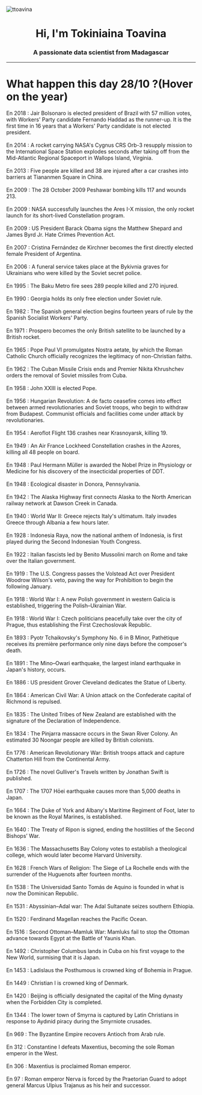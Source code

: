 
<p align="left"> <img src="https://komarev.com/ghpvc/?username=ttoavina&label=Profile%20views&color=0e75b6&style=flat" alt="ttoavina" /> </p>
<h1 align="center">Hi, I'm Tokiniaina Toavina</h1>
<h3 align="center">A passionate data scientist from Madagascar</h3>
    
<hr/>
<h1> What happen this day 28/10 ?(Hover on the year)</h1>

En 2018 : Jair Bolsonaro is elected president of Brazil with 57 million votes, with Workers' Party candidate Fernando Haddad as the runner-up. It is the first time in 16 years that a Workers' Party candidate is not elected president.
<br/><br/>
En 2014 : A rocket carrying NASA's Cygnus CRS Orb-3 resupply mission to the International Space Station explodes seconds after taking off from the Mid-Atlantic Regional Spaceport in Wallops Island, Virginia.
<br/><br/>
En 2013 : Five people are killed and 38 are injured after a car crashes into barriers at Tiananmen Square in China.
<br/><br/>
En 2009 : The 28 October 2009 Peshawar bombing kills 117 and wounds 213.
<br/><br/>
En 2009 : NASA successfully launches the Ares I-X mission, the only rocket launch for its short-lived Constellation program.
<br/><br/>
En 2009 : US President Barack Obama signs the Matthew Shepard and James Byrd Jr. Hate Crimes Prevention Act.
<br/><br/>
En 2007 : Cristina Fernández de Kirchner becomes the first directly elected female President of Argentina.
<br/><br/>
En 2006 : A funeral service takes place at the Bykivnia graves for Ukrainians who were killed by the Soviet secret police.
<br/><br/>
En 1995 : The Baku Metro fire sees 289 people killed and 270 injured.
<br/><br/>
En 1990 : Georgia holds its only free election under Soviet rule.
<br/><br/>
En 1982 : The Spanish general election begins fourteen years of rule by the Spanish Socialist Workers' Party.
<br/><br/>
En 1971 : Prospero becomes the only British satellite to be launched by a British rocket.
<br/><br/>
En 1965 : Pope Paul VI promulgates Nostra aetate, by which the Roman Catholic Church officially recognizes the legitimacy of non-Christian faiths.
<br/><br/>
En 1962 : The Cuban Missile Crisis ends and Premier Nikita Khrushchev orders the removal of Soviet missiles from Cuba.
<br/><br/>
En 1958 : John XXIII is elected Pope.
<br/><br/>
En 1956 : Hungarian Revolution: A de facto ceasefire comes into effect between armed revolutionaries and Soviet troops, who begin to withdraw from Budapest. Communist officials and facilities come under attack by revolutionaries.
<br/><br/>
En 1954 : Aeroflot Flight 136 crashes near Krasnoyarsk, killing 19.
<br/><br/>
En 1949 : An Air France Lockheed Constellation crashes in the Azores, killing all 48 people on board.
<br/><br/>
En 1948 : Paul Hermann Müller is awarded the Nobel Prize in Physiology or Medicine for his discovery of the insecticidal properties of DDT.
<br/><br/>
En 1948 : Ecological disaster in Donora, Pennsylvania.
<br/><br/>
En 1942 : The Alaska Highway first connects Alaska to the North American railway network at Dawson Creek in Canada.
<br/><br/>
En 1940 : World War II: Greece rejects Italy's ultimatum. Italy invades Greece through Albania a few hours later.
<br/><br/>
En 1928 : Indonesia Raya, now the national anthem of Indonesia, is first played during the Second Indonesian Youth Congress.
<br/><br/>
En 1922 : Italian fascists led by Benito Mussolini march on Rome and take over the Italian government.
<br/><br/>
En 1919 : The U.S. Congress passes the Volstead Act over President Woodrow Wilson's veto, paving the way for Prohibition to begin the following January.
<br/><br/>
En 1918 : World War I: A new Polish government in western Galicia is established, triggering the Polish–Ukrainian War.
<br/><br/>
En 1918 : World War I: Czech politicians peacefully take over the city of Prague, thus establishing the First Czechoslovak Republic.
<br/><br/>
En 1893 : Pyotr Tchaikovsky's Symphony No. 6 in B Minor, Pathétique receives its première performance only nine days before the composer's death.
<br/><br/>
En 1891 : The Mino–Owari earthquake, the largest inland earthquake in Japan's history, occurs.
<br/><br/>
En 1886 : US president Grover Cleveland dedicates the Statue of Liberty.
<br/><br/>
En 1864 : American Civil War: A Union attack on the Confederate capital of Richmond is repulsed.
<br/><br/>
En 1835 : The United Tribes of New Zealand are established with the signature of the Declaration of Independence.
<br/><br/>
En 1834 : The Pinjarra massacre occurs in the Swan River Colony. An estimated 30 Noongar people are killed by British colonists.
<br/><br/>
En 1776 : American Revolutionary War: British troops attack and capture Chatterton Hill from the Continental Army.
<br/><br/>
En 1726 : The novel Gulliver's Travels written by Jonathan Swift is published.
<br/><br/>
En 1707 : The 1707 Hōei earthquake causes more than 5,000 deaths in Japan.
<br/><br/>
En 1664 : The Duke of York and Albany's Maritime Regiment of Foot, later to be known as the Royal Marines, is established.
<br/><br/>
En 1640 : The Treaty of Ripon is signed, ending the hostilities of the Second Bishops’ War.
<br/><br/>
En 1636 : The Massachusetts Bay Colony votes to establish a theological college, which would later become Harvard University.
<br/><br/>
En 1628 : French Wars of Religion: The Siege of La Rochelle ends with the surrender of the Huguenots after fourteen months.
<br/><br/>
En 1538 : The Universidad Santo Tomás de Aquino is founded in what is now the Dominican Republic.
<br/><br/>
En 1531 : Abyssinian–Adal war: The Adal Sultanate seizes southern Ethiopia.
<br/><br/>
En 1520 : Ferdinand Magellan reaches the Pacific Ocean.
<br/><br/>
En 1516 : Second Ottoman–Mamluk War: Mamluks fail to stop the Ottoman advance towards Egypt at the Battle of Yaunis Khan.
<br/><br/>
En 1492 : Christopher Columbus lands in Cuba on his first voyage to the New World, surmising that it is Japan.
<br/><br/>
En 1453 : Ladislaus the Posthumous is crowned king of Bohemia in Prague.
<br/><br/>
En 1449 : Christian I is crowned king of Denmark.
<br/><br/>
En 1420 : Beijing is officially designated the capital of the Ming dynasty when the Forbidden City is completed.
<br/><br/>
En 1344 : The lower town of Smyrna is captured by Latin Christians in response to Aydınid piracy during the Smyrniote crusades.
<br/><br/>
En 969 : The Byzantine Empire recovers Antioch from Arab rule.
<br/><br/>
En 312 : Constantine I defeats Maxentius, becoming the sole Roman emperor in the West.
<br/><br/>
En 306 : Maxentius is proclaimed Roman emperor.
<br/><br/>
En 97 : Roman emperor Nerva is forced by the Praetorian Guard to adopt general Marcus Ulpius Trajanus as his heir and successor.
<br/><br/>
